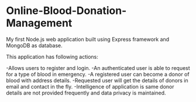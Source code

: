 # Online-Blood-Donation-Management
My first Node.js web application built using Express framework and MongoDB as database.

This application has following actions:

-Allows users to register and login.
-An authenticated user is able to request for a type of blood in emergency.
-A registered user can become a donor of blood with address details.
-Requested user will get the details of donors in email and contact in the fly.
-Intelligence of application is same donor details are not provided frequently and data privacy is maintained.
